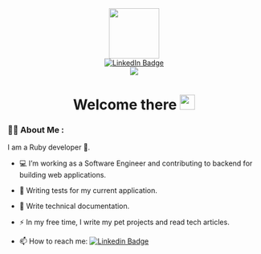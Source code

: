 
<div id="header" align="center">
  <img src="https://media.giphy.com/media/l0HeqpHy8Gkwlwuly/giphy.gif" width="100"/>


<div id="links" align="center">
  <a href="www.linkedin.com/in/mikhail-agronik">
    <img src="https://img.shields.io/badge/LinkedIn-blue?style=for-the-badge&logo=linkedin&logoColor=white" alt="LinkedIn Badge"/>
  </a>
</div>

<div id="views-counter">
<img src="https://komarev.com/ghpvc/?username=qytiz&style=flat-square&color=blue">
</div>

<h1>
  Welcome there
  <img src="https://media.giphy.com/media/hvRJCLFzcasrR4ia7z/giphy.gif" width="30px"/>
</h1>
</div>


### :man_technologist: About Me :

I am a Ruby developer 💎.

- 💻 I’m working as a Software Engineer and contributing to backend for building web applications.

- 🧪 Writing tests for my current application.

- 📝 Write technical documentation.

- :zap: In my free time, I write my pet projects and read tech articles.

- :mailbox: How to reach me: [![Linkedin Badge](https://img.shields.io/badge/-Mikhail-blue?style=flat&logo=Linkedin&logoColor=white)](www.linkedin.com/in/mikhail-agronik)
